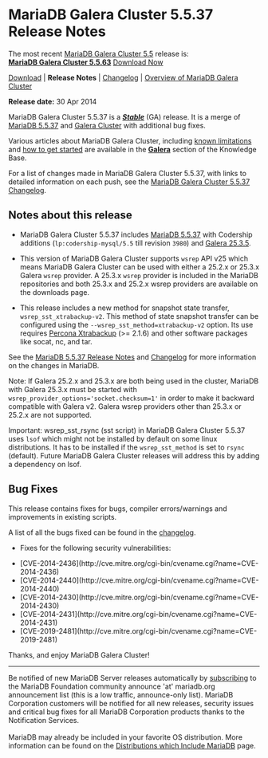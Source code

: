 # MariaDB Galera Cluster 5.5.37 Release Notes

The most recent [MariaDB Galera Cluster 5.5](/kb/en/galera/) release is:<br>
<span class="cstm-style lead"><strong>[MariaDB Galera Cluster 5.5.63](/replication/galera-cluster/mariadb-galera-cluster-releases/mariadb-galera-55-release-notes/mariadb-galera-cluster-5563-release-notes/)</strong> [Download<span>&nbsp;</span>Now](https://downloads.mariadb.org/mariadb-galera/5.5)</span>

[Download](http://downloads.mariadb.org/mariadb-galera/5.5.37) |
<strong>Release Notes</strong> |
[Changelog](/replication/galera-cluster/mariadb-galera-cluster-releases/mariadb-galera-55-changelogs/mariadb-galera-cluster-5537-changelog/) |
[Overview of MariaDB Galera Cluster](/replication/galera-cluster/what-is-mariadb-galera-cluster/)

<strong>Release date:</strong> 30 Apr 2014

MariaDB Galera Cluster 5.5.37 is a <strong><em>[Stable](/kb/en/release-criteria/)</em></strong> (GA) release.
It is a merge of [MariaDB 5.5.37](/kb/en/mariadb-5537-release-notes/) and
[Galera Cluster](http://codership.com/content/using-galera-cluster) with
additional bug fixes.

Various articles about MariaDB Galera Cluster, including
[known limitations](/replication/galera-cluster/mariadb-galera-cluster-known-limitations/) and
[how to get started](/replication/galera-cluster/getting-started-with-mariadb-galera-cluster/) are
available in the <strong>[Galera](/kb/en/galera/)</strong> section of the Knowledge Base.

For a list of changes made in MariaDB Galera Cluster 5.5.37, with links to detailed
information on each push, see the
[MariaDB Galera Cluster 5.5.37 Changelog](/replication/galera-cluster/mariadb-galera-cluster-releases/mariadb-galera-55-changelogs/mariadb-galera-cluster-5537-changelog/).

## Notes about this release

- MariaDB Galera Cluster 5.5.37 includes [MariaDB 5.5.37](/kb/en/mariadb-5537-release-notes/) with Codership
  additions (`lp:codership-mysql/5.5` till revision `3980`) and
  [Galera 25.3.5](http://codership.com/content/using-galera-cluster).

- This version of MariaDB Galera Cluster supports `wsrep` API v25 which means
  MariaDB Galera Cluster can be used with either a 25.2.x or 25.3.x
  Galera `wsrep` provider. A 25.3.x `wsrep` provider is included in the
  MariaDB repositories and both 25.3.x and 25.2.x wsrep providers are available
  on the downloads page.

- This release includes a new method for snapshot state
  transfer, `wsrep_sst_xtrabackup-v2`. This method of state snapshot transfer
  can be configured using the <code class="fixed" style="white-space:pre-wrap">--wsrep_sst_method=xtrabackup-v2</code>
  option. Its use requires [Percona Xtrabackup](/kb/en/percona-xtrabackup/) (&gt;= 2.1.6) and other software packages
  like socat, nc, and tar.

See the [MariaDB 5.5.37 Release Notes](/kb/en/mariadb-5537-release-notes/) and
[Changelog](/kb/en/mariadb-5537-changelog/) for more information on the changes in
MariaDB.

Note: If Galera 25.2.x and 25.3.x are both being used in the cluster, MariaDB
with Galera 25.3.x must be started with
`wsrep_provider_options='socket.checksum=1'` in order to make it backward
compatible with Galera v2. Galera wsrep providers other than 25.3.x or 25.2.x
are not supported.

Important: wsrep_sst_rsync (sst script) in MariaDB Galera Cluster 5.5.37 uses `lsof` which might not be installed by default on some linux distributions. It has to be installed if the `wsrep_sst_method` is set to `rsync` (default). Future MariaDB Galera Cluster releases will address this by adding a dependency on lsof.

## Bug Fixes

This release contains fixes for bugs, compiler errors/warnings and improvements
in existing scripts.

A list of all the bugs fixed can be found in the [changelog](/replication/galera-cluster/mariadb-galera-cluster-releases/mariadb-galera-55-changelogs/mariadb-galera-cluster-5537-changelog/).

- Fixes for the following security vulnerabilities:
<ul start="1"><li>[CVE-2014-2436](http://cve.mitre.org/cgi-bin/cvename.cgi?name=CVE-2014-2436)
</li><li>[CVE-2014-2440](http://cve.mitre.org/cgi-bin/cvename.cgi?name=CVE-2014-2440)
</li><li>[CVE-2014-2430](http://cve.mitre.org/cgi-bin/cvename.cgi?name=CVE-2014-2430)
</li><li>[CVE-2014-2431](http://cve.mitre.org/cgi-bin/cvename.cgi?name=CVE-2014-2431)
</li><li>[CVE-2019-2481](http://cve.mitre.org/cgi-bin/cvename.cgi?name=CVE-2019-2481)
</li></ul>

Thanks, and enjoy MariaDB Galera Cluster!

---

Be notified of new MariaDB Server releases automatically by [subscribing](https://lists.askmonty.org/cgi-bin/mailman/listinfo/announce) to the MariaDB Foundation community announce 'at' mariadb.org announcement list (this is a low traffic, announce-only list). MariaDB Corporation customers will be notified for all new releases, security issues and critical bug fixes for all MariaDB Corporation products thanks to the Notification Services.
<br><br>
MariaDB may already be included in your favorite OS distribution. More
information can be found on the
[Distributions which Include MariaDB](/mariadb-administration/getting-installing-and-upgrading-mariadb/binary-packages/distributions-which-include-mariadb/)
page.